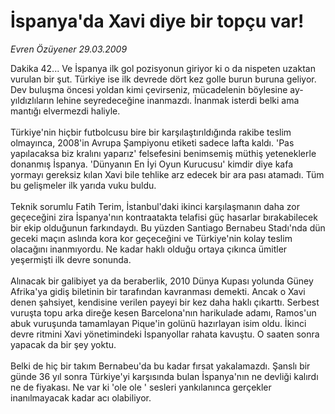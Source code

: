 # İspanya'da Xavi diye bir topçu var!

*Evren Özüyener 29.03.2009*

<div class="taraf_structure_2col_1zq">
<div class="margen_n">



 <p>Dakika 42... Ve İspanya ilk gol pozisyonun giriyor ki o da nispeten uzaktan vurulan bir şut. Türkiye ise ilk devrede dört kez golle burun buruna geliyor. Dev buluşma öncesi yoldan kimi çevirseniz, mücadelenin böylesine ay-yıldızlıların lehine seyredeceğine inanmazdı. İnanmak isterdi belki ama mantığı elvermezdi haliyle. <br/><br/>Türkiye'nin hiçbir futbolcusu bire bir karşılaştırıldığında rakibe teslim olmayınca, 2008'in Avrupa Şampiyonu etiketi sadece lafta kaldı. 'Pas yapılacaksa biz kralını yaparız' felsefesini benimsemiş müthiş yeteneklerle donanmış İspanya. 'Dünyanın En İyi Oyun Kurucusu' kimdir diye kafa yormayı gereksiz kılan Xavi bile tehlike arz edecek bir ara pası atamadı. Tüm bu gelişmeler ilk yarıda vuku buldu. <br/><br/>Teknik sorumlu Fatih Terim, İstanbul'daki ikinci karşılaşmanın daha zor geçeceğini zira İspanya'nın kontraatakta telafisi güç hasarlar bırakabilecek bir ekip olduğunun farkındaydı. Bu yüzden Santiago Bernabeu Stadı'nda dün geceki maçın aslında kora kor geçeceğini ve Türkiye'nin kolay teslim olacağını inanmıyordu. Ne kadar haklı olduğu ortaya çıkınca ümitler yeşermişti ilk devre sonunda. <br/><br/>Alınacak bir galibiyet ya da beraberlik, 2010 Dünya Kupası yolunda Güney Afrika'ya gidiş biletinin bir tarafından kavranması demekti. Ancak o Xavi denen şahsiyet, kendisine verilen payeyi bir kez daha haklı çıkarttı. Serbest vuruşta topu arka direğe kesen Barcelona'nın harikulade adamı, Ramos'un abuk vuruşunda tamamlayan Pique'in golünü hazırlayan isim oldu. İkinci devre ritmini Xavi yönetimindeki İspanyollar rahata kavuştu. O saaten sonra yapacak da bir şey yoktu. <br/><br/>Belki de hiç bir takım Bernabeu'da bu kadar fırsat yakalamazdı. Şanslı bir günde 36 yıl sonra Türkiye'yi karşısında bulan İspanya'nın ne devliği kalırdı ne de fiyakası. Ne var ki 'ole ole ' sesleri yankılanınca gerçekler inanılmayacak kadar acı olabiliyor.</p>

<br/>


<div id="taraf_not">
</div>

</div>


</div>
